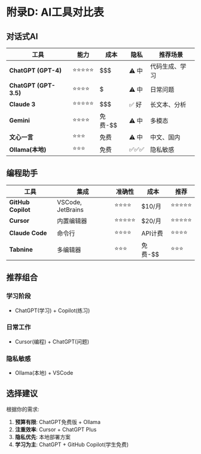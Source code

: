 # 附录D: AI工具对比表

## 对话式AI

| 工具 | 能力 | 成本 | 隐私 | 推荐场景 |
|------|------|------|------|---------|
| **ChatGPT (GPT-4)** | ⭐⭐⭐⭐⭐ | $$$ | ⚠️ 中 | 代码生成、学习 |
| **ChatGPT (GPT-3.5)** | ⭐⭐⭐⭐ | $ | ⚠️ 中 | 日常问题 |
| **Claude 3** | ⭐⭐⭐⭐⭐ | $$$ | ✅ 好 | 长文本、分析 |
| **Gemini** | ⭐⭐⭐⭐ | 免费-$$ | ⚠️ 中 | 多模态 |
| **文心一言** | ⭐⭐⭐ | 免费 | ⚠️ 中 | 中文、国内 |
| **Ollama(本地)** | ⭐⭐⭐ | 免费 | ✅✅✅ | 隐私敏感 |

## 编程助手

| 工具 | 集成 | 准确性 | 成本 | 推荐 |
|------|------|--------|------|------|
| **GitHub Copilot** | VSCode, JetBrains | ⭐⭐⭐⭐ | $10/月 | ⭐⭐⭐⭐⭐ |
| **Cursor** | 内置编辑器 | ⭐⭐⭐⭐⭐ | $20/月 | ⭐⭐⭐⭐⭐ |
| **Claude Code** | 命令行 | ⭐⭐⭐⭐ | API计费 | ⭐⭐⭐⭐ |
| **Tabnine** | 多编辑器 | ⭐⭐⭐ | 免费-$$ | ⭐⭐⭐ |

## 推荐组合

### 学习阶段
- ChatGPT(学习) + Copilot(练习)

### 日常工作
- Cursor(编程) + ChatGPT(问题)

### 隐私敏感
- Ollama(本地) + VSCode

## 选择建议

根据你的需求:
1. **预算有限**: ChatGPT免费版 + Ollama
2. **注重效率**: Cursor + ChatGPT Plus
3. **隐私优先**: 本地部署方案
4. **学习为主**: ChatGPT + GitHub Copilot(学生免费)
